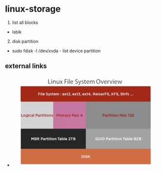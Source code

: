 # linux-storage

1. list all blocks
* lsblk

2. disk partition
* sudo fdisk -l /dev/xvda - list device partition




## external links

* ![linux-storage.png](images/linux-storage-1.png)

